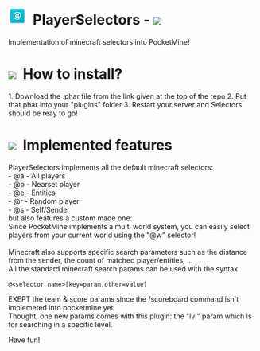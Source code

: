 <h1>
<img src="https://github.com/Ad5001/PlayerSelectors/raw/master/icon.png" width="36px" height="36px">&nbsp;&nbsp;PlayerSelectors - 
<a href="https://poggit.pmmp.io/p/GenPainterPE"><img src="https://poggit.pmmp.io/shield.approved/GenPainterPE"></a>
</h1>
Implementation of minecraft selectors into PocketMine!

<h1><img src="https://png.icons8.com/?id=365&size=1x">&nbsp;&nbsp;How to install?</h1>
1. Download the .phar file from the link given at the top of the repo
2. Put that phar into your "plugins" folder
3. Restart your server and Selectors should be reay to go!

<h1><img src="https://png.icons8.com/?id=3330&size=1x">&nbsp;&nbsp;Implemented features</h1>
PlayerSelectors implements all the default minecraft selectors:<br>   
- @a - All players<br>
- @p - Nearset player<br>
- @e - Entities<br>
- @r - Random player<br>  
- @s - Self/Sender<br>    
but also features a custom made one:<br>
Since PocketMine implements a multi world system, you can easily select players from your current world using the "@w" selector!
<br><br>
Minecraft also supports specific search parameters such as the distance from the sender, the count of matched player/entities, ...<br>
All the standard minecraft search params can be used with the syntax 

```
@<selector name>[key=param,other=value]
```

EXEPT the team & score params since the /scoreboard command isn't implemeted into pocketmine yet<br> Thought, one new params comes with this plugin: the "lvl" param which is for searching in a specific level.

Have fun!
